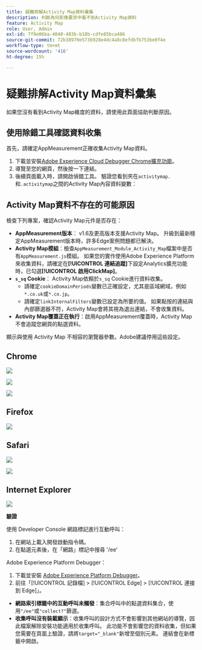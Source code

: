 ```yaml
---
title: 疑難排解Activity Map資料彙集
description: 判斷為何影像要求中看不到Activity Map資料
feature: Activity Map
role: User, Admin
exl-id: 7f9e06ba-4040-483b-b18b-cdfe85bca486
source-git-commit: 72b38970e573b928e4dc4a8c8efdbfb753be0f4e
workflow-type: tm+mt
source-wordcount: '416'
ht-degree: 15%

---
```


# 疑難排解Activity Map資料彙集

如果您沒有看到Activity Map維度的資料，請使用此頁面協助判斷原因。

## 使用除錯工具確認資料收集

首先，請確定AppMeasurement正確收集Activity Map資料。

1. 下載並安裝[Adobe Experience Cloud Debugger Chrome擴充功能](https://experienceleague.adobe.com/zh-hant/docs/experience-platform/debugger/home)。
2. 導覽至您的網頁，然後按一下連結。
3. 後續頁面載入時，請開啟偵錯工具。 驗證您看到夾在`activitymap.`和`.activitymap`之間的Activity Map內容資料變數：

## Activity Map資料不存在的可能原因

檢查下列專案，確認Activity Map元件是否存在：

* **AppMeasurement版本**： v1.6及更高版本支援Activity Map。 升級到最新穩定AppMeasurement版本時，許多Edge案例問題都已解決。
* **Activity Map模組**：檢查`AppMeasurement_Module_Activity_Map`檔案中是否有`AppMeasurement.js`模組。 如果您的實作使用Adobe Experience Platform來收集資料，請確定在&#x200B;**[!UICONTROL 連結追蹤]**&#x200B;下設定Analytics擴充功能時，已勾選&#x200B;**[!UICONTROL 啟用ClickMap]**。
* **`s_sq` Cookie**： Activity Map依賴於`s_sq` Cookie進行資料收集。
   * 請確定`cookieDomainPeriods`變數已正確設定，尤其是區域網域，例如`*.co.uk`或`*.co.jp`。
   * 請確定`linkInternalFilters`變數已設定為所要的值。 如果點按的連結與內部篩選器不符，Activity Map會將其視為退出連結，不會收集資料。
* **Activity Map覆蓋正在執行**：啟用AppMeasurement覆蓋時，Activity Map不會追蹤您網頁的點選資料。

顯示與使用 Activity Map 不相容的瀏覽器參數。Adobe建議停用這些設定。

## Chrome

![](assets/Chrome1.png)

![](assets/Chrome2.png)

![](assets/Chrome3.png)

## Firefox

![](assets/Firefox.png)

## Safari

![](assets/Safari1.png)

![](assets/Safari2.png)

## Internet Explorer

![](assets/IE1.png)


**驗證**

使用 Developer Console 網路標記進行互動呼叫：

1. 在網站上載入開發啟動指令碼。
1. 在點選元素後，在「網路」標記中搜尋 &#39;/ee&#39;

Adobe Experience Platform Debugger：

1. 下載並安裝 [Adobe Experience Platform Debugger](https://chromewebstore.google.com/detail/adobe-experience-platform/bfnnokhpnncpkdmbokanobigaccjkpob)。
1. 前往「[!UICONTROL 記錄檔] > [!UICONTROL Edge] > [!UICONTROL 連接到 Edge]」。

* **網路索引標籤中的互動呼叫未觸發**：集合呼叫中的點選資料集合，使用`"/ee"`或`"collect?"`篩選。
* **收集呼叫沒有裝載顯示**：收集呼叫的設計方式不會影響到其他網站的導覽，因此檔案解除安裝功能適用於收集呼叫。 此功能不會影響您的資料收集，但如果您需要在頁面上驗證，請將`target="_blank"`新增至個別元素。 連結會在新標籤中開啟。

